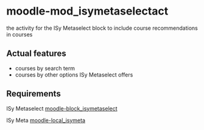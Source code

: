 # moodle-mod_isymetaselectact
the activity for the ISy Metaselect block to include course recommendations in courses
## Actual features
- courses by search term 
- courses by other options ISy Metaselect offers


## Requirements
ISy Metaselect [moodle-block_isymetaselect](https://github.com/ild-thl/moodle-block_isymetaselect)

ISy Meta [moodle-local_isymeta](https://github.com/ild-thl/moodle-local_isymeta)
 

